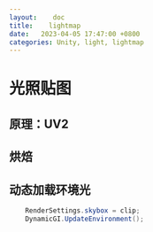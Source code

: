 ```yaml
---
layout:    doc
title:    lightmap
date:   2023-04-05 17:47:00 +0800
categories: Unity, light, lightmap
---
```


# 光照贴图

## 原理：UV2

## 烘焙

## 动态加载环境光
```csharp
    RenderSettings.skybox = clip;
	DynamicGI.UpdateEnvironment();

```

